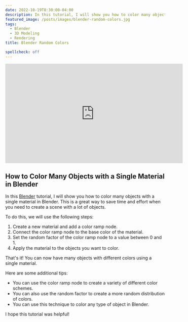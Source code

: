 ```yaml
---
date: 2022-10-19T8:30:00-04:00
description: In this tutorial, I will show you how to color many objects with a single material in Blender.
featured_image: /posts/images/blender-random-colors.jpg
tags:
  - Blender
  - 3D Modeling
  - Rendering
title: Blender Random Colors

spellcheck: off
---
```


<div class="iframe-16-9-container">
<iframe class="youTubeIframe" width="560" height="315" src="https://www.youtube.com/embed/VzqZuXZJVRo?rel=0" title="YouTube video player" frameborder="0" allow="accelerometer; autoplay; clipboard-write; encrypted-media; gyroscope; picture-in-picture; web-share" allowfullscreen></iframe>
</div>

## How to Color Many Objects with a Single Material in Blender

In this [Blender](./blender.md) tutorial, I will show you how to color many objects with a single material in Blender. This is a great way to save time and effort when you need to create a scene with a lot of objects.

To do this, we will use the following steps:

1. Create a new material and add a color ramp node.
2. Connect the color ramp node to the base color of the material.
3. Set the random factor of the color ramp node to a value between 0 and 1.
4. Apply the material to the objects you want to color.

That's it! You can now have many objects with different colors using a single material.

Here are some additional tips:

- You can use the color ramp node to create a variety of different color schemes.
- You can also use the random factor to create a more random distribution of colors.
- You can use this technique to color any type of object in Blender.

I hope this tutorial was helpful!
